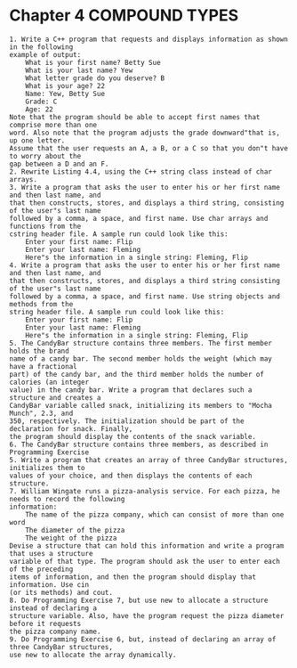 # Chapter 4 COMPOUND TYPES

	1. Write a C++ program that requests and displays information as shown in the following
	example of output:
		What is your first name? Betty Sue
		What is your last name? Yew
		What letter grade do you deserve? B
		What is your age? 22
		Name: Yew, Betty Sue
		Grade: C
		Age: 22
	Note that the program should be able to accept first names that comprise more than one
	word. Also note that the program adjusts the grade downward"that is, up one letter.
	Assume that the user requests an A, a B, or a C so that you don"t have to worry about the
	gap between a D and an F.
	2. Rewrite Listing 4.4, using the C++ string class instead of char arrays.
	3. Write a program that asks the user to enter his or her first name and then last name, and
	that then constructs, stores, and displays a third string, consisting of the user"s last name
	followed by a comma, a space, and first name. Use char arrays and functions from the
	cstring header file. A sample run could look like this:
		Enter your first name: Flip
		Enter your last name: Fleming
		Here"s the information in a single string: Fleming, Flip
	4. Write a program that asks the user to enter his or her first name and then last name, and
	that then constructs, stores, and displays a third string consisting of the user"s last name
	followed by a comma, a space, and first name. Use string objects and methods from the
	string header file. A sample run could look like this:
		Enter your first name: Flip
		Enter your last name: Fleming
		Here"s the information in a single string: Fleming, Flip
	5. The CandyBar structure contains three members. The first member holds the brand
	name of a candy bar. The second member holds the weight (which may have a fractional
	part) of the candy bar, and the third member holds the number of calories (an integer
	value) in the candy bar. Write a program that declares such a structure and creates a
	CandyBar variable called snack, initializing its members to "Mocha Munch", 2.3, and
	350, respectively. The initialization should be part of the declaration for snack. Finally,
	the program should display the contents of the snack variable.
	6. The CandyBar structure contains three members, as described in Programming Exercise
	5. Write a program that creates an array of three CandyBar structures, initializes them to
	values of your choice, and then displays the contents of each structure.
	7. William Wingate runs a pizza-analysis service. For each pizza, he needs to record the following
	information:
		The name of the pizza company, which can consist of more than one word
		The diameter of the pizza
		The weight of the pizza
	Devise a structure that can hold this information and write a program that uses a structure
	variable of that type. The program should ask the user to enter each of the preceding
	items of information, and then the program should display that information. Use cin
	(or its methods) and cout.
	8. Do Programming Exercise 7, but use new to allocate a structure instead of declaring a
	structure variable. Also, have the program request the pizza diameter before it requests
	the pizza company name.
	9. Do Programming Exercise 6, but, instead of declaring an array of three CandyBar structures,
	use new to allocate the array dynamically.
